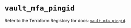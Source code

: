 # `vault_mfa_pingid`

Refer to the Terraform Registory for docs: [`vault_mfa_pingid`](https://registry.terraform.io/providers/hashicorp/vault/3.15.0/docs/resources/mfa_pingid).
